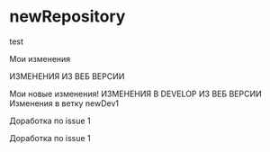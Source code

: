 # newRepository
test


Мои изменения


ИЗМЕНЕНИЯ ИЗ ВЕБ ВЕРСИИ


Мои новые изменения!
ИЗМЕНЕНИЯ В DEVELOP ИЗ ВЕБ ВЕРСИИ
Изменения в ветку newDev1


Доработка по issue 1


Доработка по issue 1

